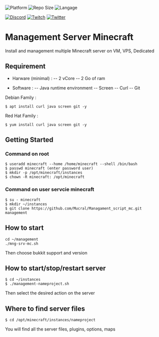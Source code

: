 ![Platform](https://img.shields.io/conda/pn/conda-forge/bash?color=green&style=plastic&logo=linux)
![Repo Size](https://img.shields.io/github/repo-size/Mucral/Managament_script_mc?color=yellow&logo=github&style=plastic)
![Langage](https://img.shields.io/github/languages/top/mucral/Managament_script_mc?style=plastic)

[![Discord](https://img.shields.io/discord/252008610043789312?logo=discord&label=discord&color=7289da&style=plastic)](https://discordapp.com/channels/252008610043789312)
[![Twitch](https://img.shields.io/twitch/status/mucral_tv?logo=twitch&color=9147ff&style=plastic)](https://www.twitch.tv/mucral_tv)
[![Twitter](https://img.shields.io/twitter/follow/mucral?color=1da1f2&label=twitter&logo=twitter&style=plastic)](https://twitter.com/Mucral)

# Management Server Minecraft
Install and management multiple Minecraft server on VM, VPS, Dedicated

## Requirement
- Harware (minimal) :
-- 2 vCore
-- 2 Go of ram

- Software :
-- Java runtime environment
-- Screen
-- Curl
-- Git

Debian Family :
```
$ apt install curl java screen git -y
```
Red Hat Family :
```
$ yum install curl java screen git -y
```

## Getting Started
### Command on root
```
$ useradd minecraft --home /home/minecraft --shell /bin/bash
$ passwd minecraft (enter password user)
$ mkdir -p /opt/minecraft/instances
$ chown -R minecraft: /opt/minecraft
```

### Command on user servcie minecraft
```
$ su - minecraft
$ mkdir ~/instances
$ git clone https://github.com/Mucral/Managament_script_mc.git management
```

## How to start 
```
cd ~/management
./mng-srv-mc.sh
```
Then choose bukkit support and version

## How to start/stop/restart server
```
$ cd ~/instances
$ ./management-nameproject.sh
```
Then select the desired action on the server

## Where to find server files
```
$ cd /opt/minecraft/instances/nameproject
```
You will find all the server files, plugins, options, maps
